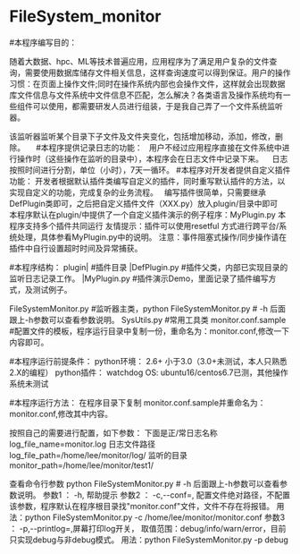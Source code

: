 # FileSystem_monitor

#本程序编写目的：

随着大数据、hpc、ML等技术普遍应用，应用程序为了满足用户复杂的文件查询，需要使用数据库储存文件相关信息，这样查询速度可以得到保证。用户的操作习惯：在页面上操作文件;同时在操作系统内部也会操作文件，这样就会出现数据库文件信息与文件系统中文件信息不匹配，怎么解决？各类语言及操作系统均有一些组件可以使用，都需要研发人员进行组装，于是我自己弄了一个文件系统监听器。

该监听器监听某个目录下子文件及文件夹变化，包括增加移动，添加，修改，删除。
    
#本程序提供记录日志的功能：
    用户不经过应用程序直接在文件系统中进行操作时（这些操作在监听的目录中），本程序会在日志文件中记录下来。
    日志按照时间进行分割，单位（小时），7天一循环。
#本程序对开发者提供自定义插件功能：
    开发者根据默认插件类编写自定义的插件，同时重写默认插件的方法，以实现自定义的功能，完成复杂的业务流程。
    编写插件很简单，只需要继承DefPlugin类即可，之后把自定义插件文件（XXX.py）放入plugin/目录中即可
    本程序默认在plugin/中提供了一个自定义插件演示的例子程序：MyPlugin.py
    本程序支持多个插件共同运行
    友情提示：插件可以使用resetful 方式进行跨平台/系统处理，具体参看MyPlugin.py中的说明。
    注意：事件阻塞式操作/同步操作请在插件中自行设置超时时间及异常捕获。

#本程序结构：
plugin|                   #插件目录
      |DefPlugin.py       #插件父类，内部已实现目录的监听日志记录工作。
      |MyPlugin.py        #插件演示Demo，里面记录了插件编写方式，及测试例子。
 
FileSystemMonitor.py      #监听器主类，python  FileSystemMonitor.py   #   -h    后面跟上-h参数可以查看参数说明。
SysUtils.py               #常用工具类
monitor.conf.sample       #配置文件的模板，程序运行目录中复制一份，重命名为：monitor.conf,修改一下内容即可。

#本程序运行前提条件：
python环境：     2.6+   小于3.0（3.0+未测试，本人只熟悉2.X的编程）
python插件：     watchdog
OS:             ubuntu16/centos6.7已测，其他操作系统未测试

#本程序运行方法：
在程序目录下复制 monitor.conf.sample并重命名为：monitor.conf,修改其中内容。

按照自己的需要进行配置，如下参数：
下面是正/常日志名称
log_file_name=monitor.log
日志文件路径
log_file_path=/home/lee/monitor/log/
监听的目录
monitor_path=/home/lee/monitor/test1/

查看命令行参数
python  FileSystemMonitor.py   #   -h    后面跟上-h参数可以查看参数说明。
  参数1 ： -h, 帮助提示
  参数2 ： -c,--conf=, 配置文件绝对路径，不配置该参数，程序默认在程序根目录找"monitor.conf"文件，文件不存在将报错。
          用法：python  FileSystemMonitor.py -c /home/lee/monitor/monitor.conf
  参数3 ： -p,--printlog=,屏幕打印log开关， 取值范围：debug/info/warn/error，目前只实现debug与非debug模式。
          用法：python  FileSystemMonitor.py  -p debug 
          
